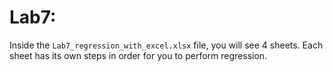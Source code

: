 # Lab7:

Inside the `Lab7_regression_with_excel.xlsx` file, you will see 4 sheets.
Each sheet has its own steps in order for you to perform regression.
